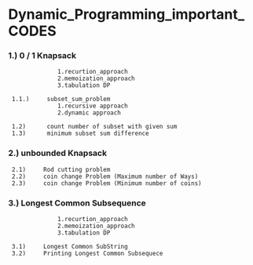 # Dynamic_Programming_important_ CODES

###  1.)     0 / 1 Knapsack
                  1.recurtion_approach
                  2.memoization_approach
                  3.tabulation DP   
                  
     1.1.)     subset_sum_problem
                  1.recursive approach
                  2.dynamic approach   
                  
     1.2)      count number of subset with given sum
     1.3)      minimum subset sum difference
     
###  2.)      unbounded Knapsack

     2.1)     Rod cutting problem
     2.2)     coin change Problem (Maximum number of Ways)
     2.3)     coin change Problem (Minimum number of coins)
     
###	 3.)      Longest Common Subsequence
                  1.recurtion_approach
                  2.memoization_approach
                  3.tabulation DP
                  
     3.1)     Longest Common SubString
     3.2)     Printing Longest Common Subsequece
     
                  
